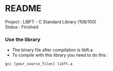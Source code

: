 # README #

Project : LIBFT - C Standard Library (108/100)  
Status  : Finished

### Use the library ###

* The binary file after compilation is libft.a
* To compile with this library you need to do this :
```shell
gcc [your_source_files] libft.a
```

